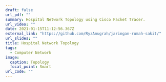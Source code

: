 ```yaml
---
draft: false
url_pdf: ""
summary: Hospital Network Topology using Cisco Packet Tracer.
url_video: ""
date: 2021-01-15T11:12:56.367Z
external_link: "https://github.com/RyzAnugrah/jaringan-rumah-sakit/"
url_slides: ""
title: Hospital Network Topology
tags:
  - Computer Network
image:
  caption: Topology
  focal_point: Smart
url_code: ""
---
```

